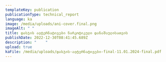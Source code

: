 ```yaml
---
templateKey: publication
publicationType: technical_report
language: ka
image: /media/uploads/ani-cover.final.png
imageAlt: " "
title: დასჯის ალტერნატივები ნარკოტიკული დანაშაულისათვის
publishDate: 2022-12-30T08:41:45.689Z
description: "    "
upload: true
kaFile: /media/uploads/დასჯის-ალტერნატივები-final-11.01.2024-final.pdf
---
```

